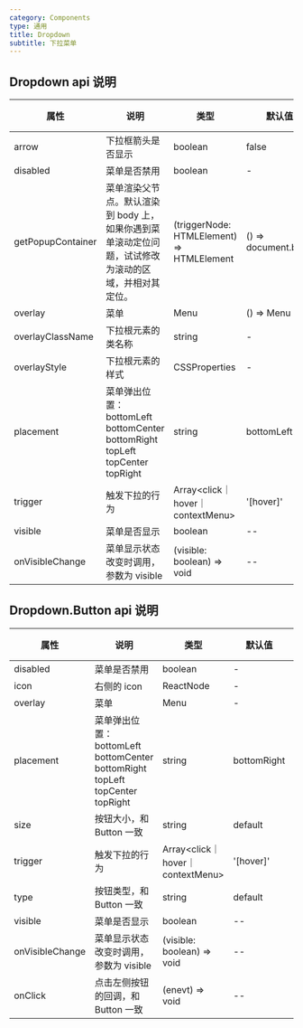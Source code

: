 ```yaml
---
category: Components
type: 通用
title: Dropdown
subtitle: 下拉菜单
---
```



## Dropdown api 说明

| 属性 | 说明 | 类型 | 默认值 | 版本 |
| --- | --- | --- | --- | --- |
|arrow|下拉框箭头是否显示|boolean|false|--|
|disabled|菜单是否禁用|boolean|-|
|getPopupContainer|菜单渲染父节点。默认渲染到 body 上，如果你遇到菜单滚动定位问题，试试修改为滚动的区域，并相对其定位。|(triggerNode: HTMLElement) => HTMLElement|() => document.body|
|overlay|菜单|	Menu | () => Menu|-|
|overlayClassName|下拉根元素的类名称|string|-|
|overlayStyle|下拉根元素的样式|CSSProperties|-|
|placement|菜单弹出位置：bottomLeft bottomCenter bottomRight topLeft topCenter topRight|string|bottomLeft|
|trigger|触发下拉的行为|Array<click｜hover｜contextMenu>|'[hover]'|--|
|visible|菜单是否显示|boolean|--|
|onVisibleChange|菜单显示状态改变时调用，参数为 visible|(visible: boolean) => void|--|


## Dropdown.Button api 说明

| 属性 | 说明 | 类型 | 默认值 | 版本 |
| --- | --- | --- | --- | --- |
|disabled|菜单是否禁用|boolean|-|
|icon|右侧的 icon|ReactNode|-|
|overlay|菜单|Menu| -|
|placement|菜单弹出位置：bottomLeft bottomCenter bottomRight topLeft topCenter topRight|string|bottomRight|
|size|按钮大小，和 Button 一致|string|default|
|trigger|触发下拉的行为|Array<click｜hover｜contextMenu>|'[hover]'|--|
|type|按钮类型，和 Button 一致|string|default|
|visible|菜单是否显示|boolean|--|
|onVisibleChange|菜单显示状态改变时调用，参数为 visible|(visible: boolean) => void|--|
|onClick|点击左侧按钮的回调，和 Button 一致|(enevt) => void|--|